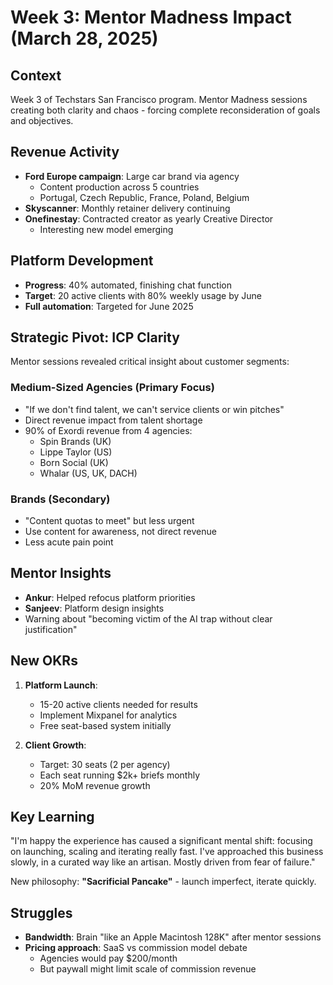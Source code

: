 # Week 3: Mentor Madness Impact (March 28, 2025)

## Context
Week 3 of Techstars San Francisco program. Mentor Madness sessions creating both clarity and chaos - forcing complete reconsideration of goals and objectives.

## Revenue Activity
- **Ford Europe campaign**: Large car brand via agency
  - Content production across 5 countries
  - Portugal, Czech Republic, France, Poland, Belgium
- **Skyscanner**: Monthly retainer delivery continuing
- **Onefinestay**: Contracted creator as yearly Creative Director
  - Interesting new model emerging

## Platform Development
- **Progress**: 40% automated, finishing chat function
- **Target**: 20 active clients with 80% weekly usage by June
- **Full automation**: Targeted for June 2025

## Strategic Pivot: ICP Clarity
Mentor sessions revealed critical insight about customer segments:

### Medium-Sized Agencies (Primary Focus)
- "If we don't find talent, we can't service clients or win pitches"
- Direct revenue impact from talent shortage
- 90% of Exordi revenue from 4 agencies:
  - Spin Brands (UK)
  - Lippe Taylor (US)
  - Born Social (UK)
  - Whalar (US, UK, DACH)

### Brands (Secondary)
- "Content quotas to meet" but less urgent
- Use content for awareness, not direct revenue
- Less acute pain point

## Mentor Insights
- **Ankur**: Helped refocus platform priorities
- **Sanjeev**: Platform design insights
- Warning about "becoming victim of the AI trap without clear justification"

## New OKRs
1. **Platform Launch**: 
   - 15-20 active clients needed for results
   - Implement Mixpanel for analytics
   - Free seat-based system initially

2. **Client Growth**:
   - Target: 30 seats (2 per agency)
   - Each seat running $2k+ briefs monthly
   - 20% MoM revenue growth

## Key Learning
"I'm happy the experience has caused a significant mental shift: focusing on launching, scaling and iterating really fast. I've approached this business slowly, in a curated way like an artisan. Mostly driven from fear of failure."

New philosophy: **"Sacrificial Pancake"** - launch imperfect, iterate quickly.

## Struggles
- **Bandwidth**: Brain "like an Apple Macintosh 128K" after mentor sessions
- **Pricing approach**: SaaS vs commission model debate
  - Agencies would pay $200/month
  - But paywall might limit scale of commission revenue
